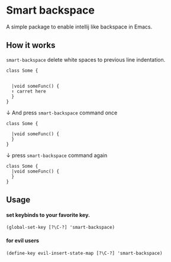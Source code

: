 # Smart backspace
A simple package to enable intellij like backspace in Emacs.

## How it works
`smart-backspace` delete white spaces to previous line indentation.
```
class Some {
  
  
  |void someFunc() {
  ↑ carret here
  }
}
```
↓ And press `smart-backspace` command once
```
class Some {
  
  |void someFunc() {
  }
}
```
↓ press `smart-backspace` command again
```
class Some {
  |void someFunc() {
  }
}
```

## Usage
#### set keybinds to your favorite key.
`(global-set-key [?\C-?] 'smart-backspace)`
#### for evil users
`(define-key evil-insert-state-map [?\C-?] 'smart-backspace)`
